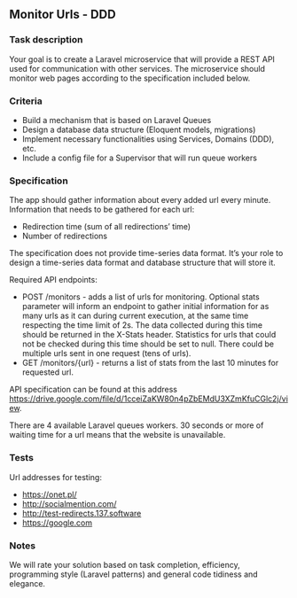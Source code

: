## Monitor Urls - DDD

### Task description

Your goal is to create a Laravel microservice that will provide a REST API used for communication with other services.
The microservice should monitor web pages according to the specification included below.

### Criteria

- Build a mechanism that is based on Laravel Queues
- Design a database data structure (Eloquent models, migrations)
- Implement necessary functionalities using Services, Domains (DDD), etc.
- Include a config file for a Supervisor that will run queue workers

### Specification

The app should gather information about every added url every minute.
Information that needs to be gathered for each url:

- Redirection time (sum of all redirections’ time)
- Number of redirections

The specification does not provide time-series data format. It’s your role to design a time-series data format and database structure that will store it.

Required API endpoints:
- POST /monitors - adds a list of urls for monitoring. 
Optional stats parameter will inform an endpoint to gather initial information for as many urls as it can during current execution, at the same time respecting the time limit of 2s. The data collected during this time should be returned in the X-Stats header. Statistics for urls that could not be checked during this time should be set to null. 
There could be multiple urls sent in one request (tens of urls).
- GET /monitors/{url} - returns a list of stats from the last 10 minutes for requested url.

API specification can be found at this address https://drive.google.com/file/d/1cceiZaKW80n4pZbEMdU3XZmKfuCGlc2j/view.

There are 4 available Laravel queues workers.
30 seconds or more of waiting time for a url means that the website is unavailable.

### Tests
Url addresses for testing:
- https://onet.pl/
- http://socialmention.com/
- http://test-redirects.137.software
- https://google.com


### Notes
We will rate your solution based on task completion, efficiency, programming style (Laravel patterns) and general code tidiness and elegance.